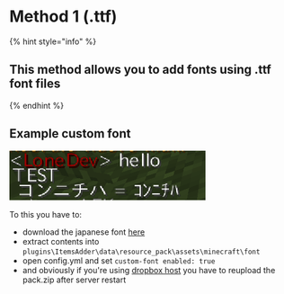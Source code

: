# Method 1 (.ttf)

{% hint style="info" %}
## This method allows you to add fonts using .ttf font files
{% endhint %}

## Example custom font

![](<../../../../../.gitbook/assets/immagine (1).png>)

To this you have to:

* download the japanese font [here](http://matteodev.it/spigot/itemsadder/res/v2/font.zip)
* extract contents into `plugins\ItemsAdder\data\resource_pack\assets\minecraft\font`
* open config.yml and set `custom-font enabled: true`
* and obviously if you're using [dropbox host](../../../../resourcepack-hosting/resourcepack-on-dropbox.md) you have to reupload the pack.zip after server restart
